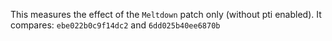 This measures the effect of the `Meltdown` patch only 
(without pti enabled). It compares: 
`ebe022b0c9f14dc2` and `6dd025b40ee6870b`
